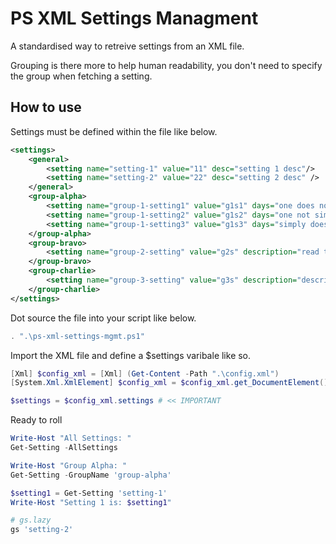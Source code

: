 # PS XML Settings Managment

A standardised way to retreive settings from an XML file.

Grouping is there more to help human readability, you don't need to specify the group when fetching a setting.

## How to use

Settings must be defined within the file like below. 

```xml
<settings>
    <general>
        <setting name="setting-1" value="11" desc="setting 1 desc"/>
        <setting name="setting-2" value="22" desc="setting 2 desc" />
    </general>
    <group-alpha>
        <setting name="group-1-setting1" value="g1s1" days="one does not simply" />
        <setting name="group-1-setting2" value="g1s2" days="one not simply does" />
        <setting name="group-1-setting3" value="g1s3" days="simply does one not" />
    </group-alpha>
    <group-bravo>
        <setting name="group-2-setting" value="g2s" description="read the" />
    </group-bravo>
    <group-charlie>
        <setting name="group-3-setting" value="g3s" description="description" />
    </group-charlie>
</settings>
```

Dot source the file into your script like below.
``` powershell
. ".\ps-xml-settings-mgmt.ps1"
```

Import the XML file and define a $settings varibale like so.
```powershell
[Xml] $config_xml = [Xml] (Get-Content -Path ".\config.xml")
[System.Xml.XmlElement] $config_xml = $config_xml.get_DocumentElement()

$settings = $config_xml.settings # << IMPORTANT
```

Ready to roll
```powershell
Write-Host "All Settings: "
Get-Setting -AllSettings

Write-Host "Group Alpha: "
Get-Setting -GroupName 'group-alpha'

$setting1 = Get-Setting 'setting-1'
Write-Host "Setting 1 is: $setting1"

# gs.lazy
gs 'setting-2'
```